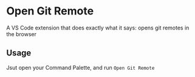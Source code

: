# Open Git Remote

A VS Code extension that does exactly what it says: opens git remotes in the browser

## Usage

Jsut open your Command Palette, and run `Open Git Remote`
